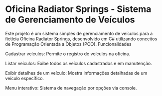 # Oficina Radiator Springs - Sistema de Gerenciamento de Veículos

Este projeto é um sistema simples de gerenciamento de veículos para a fictícia Oficina Radiator Springs, desenvolvido em C# utilizando conceitos de Programação Orientada a Objetos (POO).
Funcionalidades

  Cadastrar veículos: Permite o registro de veículos na oficina.
  
  Listar veículos: Exibe todos os veículos cadastrados e em manutenção.
  
  Exibir detalhes de um veículo: Mostra informações detalhadas de um veículo específico.
  
  Menu interativo: Sistema de navegação por opções via console.
